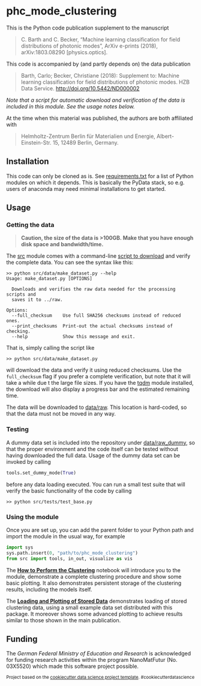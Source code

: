 phc_mode_clustering
==============================

This is the Python code publication supplement to the manuscript
  > C. Barth and C. Becker, “Machine learning classification for field distributions of photonic modes”, ArXiv e-prints (2018), arXiv:1803.08290 [physics.optics].

This code is accompanied by (and partly depends on) the data publication
  > Barth, Carlo; Becker, Christiane (2018): Supplement to: Machine learning classification for field distributions of photonic modes. HZB Data Service. http://doi.org/10.5442/ND000002

*Note that a script for automatic download and verification of the data is included in this module. See the usage notes below.*

At the time when this material was published, the authors are both affiliated with
  > Helmholtz-Zentrum Berlin für Materialien und Energie, Albert-Einstein-Str. 15, 12489 Berlin, Germany.

## Installation

This code can only be cloned as is. See [requirements.txt](requirements.txt) for a list of Python modules on which it depends. This is basically the PyData stack, so e.g. users of anaconda may need minimal installations to get started.

## Usage

### Getting the data

  > **Caution, the size of the data is >100GB. Make that you have enough disk space and bandwidth/time.**

The [src](src) module comes with a command-line [script to download](src/data/make_dataset.py) and verify the complete data. You can see the syntax like this:

    >> python src/data/make_dataset.py --help
    Usage: make_dataset.py [OPTIONS]
    
      Downloads and verifies the raw data needed for the processing scripts and
      saves it to ../raw.
    
    Options:
      --full_checksum    Use full SHA256 checksums instead of reduced ones.
      --print_checksums  Print-out the actual checksums instead of checking.
      --help             Show this message and exit.

That is, simply calling the script like

    >> python src/data/make_dataset.py
    
will download the data and verify it using reduced checksums. Use the `full_checksum` flag if you prefer a complete verification, but note that it will take a while due t the large file sizes. If you have the [tqdm](https://github.com/tqdm/tqdm) module installed, the download will also display a progress bar and the estimated remaining time.

The data will be downloaded to [data/raw](data/raw). This location is hard-coded, so that the data must not be moved in any way.

### Testing

A dummy data set is included into the repository under [data/raw_dummy](data/raw_dummy), so that the proper environment and the code itself can be tested without having downloaded the full data.  Usage of the dummy data set can be invoked by calling

```python
tools.set_dummy_mode(True)
```

before any data loading executed. You can run a small test suite that will verify the basic functionality of the code by calling

    >> python src/tests/test_base.py

### Using the module

Once you are set up, you can add the parent folder to your Python path and import the module in the usual way, for example

```python
import sys
sys.path.insert(0, "path/to/phc_mode_clustering")
from src import tools, in_out, visualize as vis
```

The **[How to Perform the Clustering]('notebooks/How%20to%20Perform%20the%20Clustering.ipynb')** notebook will introduce you to the module, demonstrate a complete clustering procedure and show some basic plotting. It also demonstrates persistent storage of the clustering results, including the models itself.

The **[Loading and Plotting of Stored Data]('notebooks/Loading%20and%20Plotting%20of%20Stored%20Data.ipynb')** demonstrates loading of stored clustering data, using a small example data set distributed with this package. It moreover shows some advanced plotting to achieve results similar to those shown in the main publication.


## Funding

The *German Federal Ministry of Education and Research* is acknowledged for
funding research activities  within the program NanoMatFutur (No. 03X5520)
which made this software project possible.


<p><small>Project based on the <a target="_blank" href="https://drivendata.github.io/cookiecutter-data-science/">cookiecutter data science project template</a>. #cookiecutterdatascience</small></p>


